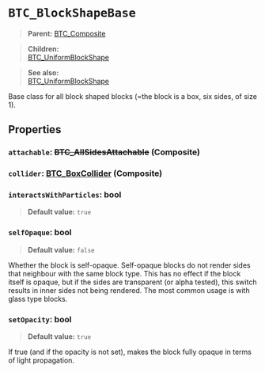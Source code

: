 # `BTC_BlockShapeBase`
> **Parent:** [BTC_Composite](../util/BTC_Composite.md)<br>

> **Children:**<br>
> [BTC_UniformBlockShape](BTC_UniformBlockShape.md)

> **See also:**<br>
> [BTC_UniformBlockShape](BTC_UniformBlockShape.md)

Base class for all block shaped blocks (=the block is a box, six sides, of size 1).
## Properties
### `attachable`: <strike>BTC_AllSidesAttachable</strike> (Composite)

### `collider`: [BTC_BoxCollider](../collision/BTC_BoxCollider.md) (Composite)

### `interactsWithParticles`: bool
> **Default value:** `true`<br>

### `selfOpaque`: bool
> **Default value:** `false`<br>

Whether the block is self-opaque. Self-opaque blocks do not render sides that neighbour with the same block type. This has no effect if the block itself is opaque, but if the sides are transparent (or alpha tested), this switch results in inner sides not being rendered. The most common usage is with glass type blocks.
### `setOpacity`: bool
> **Default value:** `true`<br>

If true (and if the opacity is not set), makes the block fully opaque in terms of light propagation.
